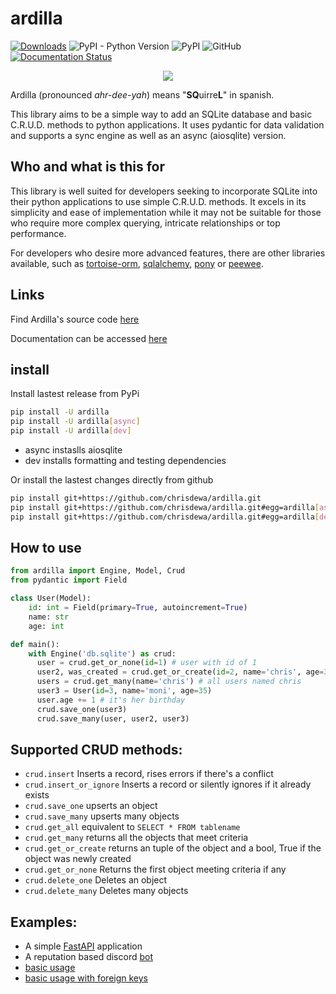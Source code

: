 # ardilla

[![Downloads](https://static.pepy.tech/badge/ardilla/month)](https://pepy.tech/project/ardilla) ![PyPI - Python Version](https://img.shields.io/pypi/pyversions/ardilla) ![PyPI](https://img.shields.io/pypi/v/ardilla) ![GitHub](https://img.shields.io/github/license/chrisdewa/ardilla) [![Documentation Status](https://readthedocs.org/projects/ardilla/badge/?version=latest)](https://ardilla.readthedocs.io/en/latest/?badge=latest)


<div style="text-align:center">
  <img 
    src="https://images-ext-2.discordapp.net/external/x805WO_foe1CtyWMNyUDl26wNryhN5MmJzBhs6JGKOU/https/repository-images.githubusercontent.com/638528340/5dec5f3d-1af7-420a-89bc-465fae9f3875?width=200&height=150"
  >  
</div>

Ardilla (pronounced *ahr-dee-yah*) means "**SQ**uirre**L**" in spanish.

This library aims to be a simple way to add an SQLite database and 
basic C.R.U.D. methods to python applications.
It uses pydantic for data validation and supports a sync engine as well
as an async (aiosqlite) version.

## Who and what is this for

This library is well suited for developers seeking to incorporate SQLite into their python applications to use simple C.R.U.D. methods.
It excels in its simplicity and ease of implementation while it may not be suitable for those who require more complex querying, intricate relationships or top performance.

For developers who desire more advanced features, there are other libraries available, such as [tortoise-orm](https://github.com/tortoise/tortoise-orm), [sqlalchemy](https://github.com/sqlalchemy/sqlalchemy), [pony](https://github.com/ponyorm/pony) or [peewee](https://github.com/coleifer/peewee).


## Links

Find Ardilla's source code [here](https://github.com/chrisdewa/ardilla)

Documentation can be accessed [here](http://ardilla.rtfd.io/)

## install
Install lastest release from PyPi
```bash
pip install -U ardilla
pip install -U ardilla[async]
pip install -U ardilla[dev]
```
- async instaslls aiosqlite
- dev installs formatting and testing dependencies

Or install the lastest changes directly from github
```bash
pip install git+https://github.com/chrisdewa/ardilla.git
pip install git+https://github.com/chrisdewa/ardilla.git#egg=ardilla[async]
pip install git+https://github.com/chrisdewa/ardilla.git#egg=ardilla[dev]
```


## How to use

```py
from ardilla import Engine, Model, Crud
from pydantic import Field

class User(Model):
    id: int = Field(primary=True, autoincrement=True) 
    name: str
    age: int

def main():
    with Engine('db.sqlite') as crud:
      user = crud.get_or_none(id=1) # user with id of 1
      user2, was_created = crud.get_or_create(id=2, name='chris', age=35)
      users = crud.get_many(name='chris') # all users named chris
      user3 = User(id=3, name='moni', age=35)
      user.age += 1 # it's her birthday
      crud.save_one(user3)
      crud.save_many(user, user2, user3)
```

## Supported CRUD methods:
- `crud.insert` Inserts a record, rises errors if there's a conflict
- `crud.insert_or_ignore` Inserts a record or silently ignores if it already exists
- `crud.save_one` upserts an object
- `crud.save_many` upserts many objects
- `crud.get_all` equivalent to `SELECT * FROM tablename`
- `crud.get_many` returns all the objects that meet criteria
- `crud.get_or_create` returns an tuple of the object and a bool, True if the object was newly created
- `crud.get_or_none` Returns the first object meeting criteria if any
- `crud.delete_one` Deletes an object
- `crud.delete_many` Deletes many objects


## Examples:

- A simple [FastAPI](https://github.com/chrisdewa/ardilla/blob/master/examples/fastapi_app.py) application
- A reputation based discord [bot](https://github.com/chrisdewa/ardilla/blob/master/examples/rep_discord_bot.py)
- [basic usage](https://github.com/chrisdewa/ardilla/blob/master/examples/basic_usage.py)
- [basic usage with foreign keys](https://github.com/chrisdewa/ardilla/blob/master/examples/basic_usage_fk.py)
